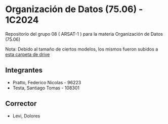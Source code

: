 # Organización de Datos (75.06) - 1C2024

Repositorio del grupo 08 ( ARSAT-1 ) para la materia Organización de Datos (75.06)

Nota: Debido al tamaño de ciertos modelos, los mismos fueron subidos a [esta carpeta de drive](https://drive.google.com/drive/folders/119BJXCf5o5eInX2-ki7w2hN-rNlSR_Ze?usp=sharing)


## Integrantes
- Pratto, Federico Nicolas - 96223
- Testa, Santiago Tomas - 108301

## Corrector
- Levi, Dolores
